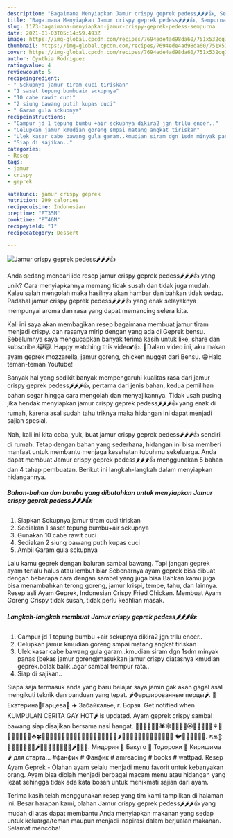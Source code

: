 ```yaml
---
description: "Bagaimana Menyiapkan Jamur crispy geprek pedess🌶🌶🌶👍, Sempurna"
title: "Bagaimana Menyiapkan Jamur crispy geprek pedess🌶🌶🌶👍, Sempurna"
slug: 1173-bagaimana-menyiapkan-jamur-crispy-geprek-pedess-sempurna
date: 2021-01-03T05:14:59.493Z
image: https://img-global.cpcdn.com/recipes/7694ede4ad98da60/751x532cq70/jamur-crispy-geprek-pedess🌶🌶🌶👍-foto-resep-utama.jpg
thumbnail: https://img-global.cpcdn.com/recipes/7694ede4ad98da60/751x532cq70/jamur-crispy-geprek-pedess🌶🌶🌶👍-foto-resep-utama.jpg
cover: https://img-global.cpcdn.com/recipes/7694ede4ad98da60/751x532cq70/jamur-crispy-geprek-pedess🌶🌶🌶👍-foto-resep-utama.jpg
author: Cynthia Rodriguez
ratingvalue: 4
reviewcount: 5
recipeingredient:
- " Sckupnya jamur tiram cuci tiriskan"
- "1 saset tepung bumbuair sckupnya"
- "10 cabe rawit cuci"
- "2 siung bawang putih kupas cuci"
- " Garam gula sckupnya"
recipeinstructions:
- "Campur jd 1 tepung bumbu +air sckupnya dikira2 jgn trllu encer.."
- "Celupkan jamur kmudian goreng smpai matang angkat tiriskan"
- "Ulek kasar cabe bawang gula garam..kmudian siram dgn 1sdm minyak panas (bekas jamur goreng)masukkan jamur crispy diatasnya kmudian geprek.bolak balik..agar sambal trcmpur rata.."
- "Siap di sajikan.."
categories:
- Resep
tags:
- jamur
- crispy
- geprek

katakunci: jamur crispy geprek 
nutrition: 299 calories
recipecuisine: Indonesian
preptime: "PT35M"
cooktime: "PT46M"
recipeyield: "1"
recipecategory: Dessert

---
```



![Jamur crispy geprek pedess🌶🌶🌶👍](https://img-global.cpcdn.com/recipes/7694ede4ad98da60/751x532cq70/jamur-crispy-geprek-pedess🌶🌶🌶👍-foto-resep-utama.jpg)

Anda sedang mencari ide resep jamur crispy geprek pedess🌶🌶🌶👍 yang unik? Cara menyiapkannya memang tidak susah dan tidak juga mudah. Kalau salah mengolah maka hasilnya akan hambar dan bahkan tidak sedap. Padahal jamur crispy geprek pedess🌶🌶🌶👍 yang enak selayaknya mempunyai aroma dan rasa yang dapat memancing selera kita.

Kali ini saya akan membagikan resep bagaimana membuat jamur tiram menjadi crispy. dan rasanya mirip dengan yang ada di Geprek bensu. Sebelumnya saya mengucapkan banyak terima kasih untuk like, share dan subscribe.😹😻. Happy watching this video💕👍. 🍗Dalam video ini, aku makan ayam geprek mozzarella, jamur goreng, chicken nugget dari Bensu. 😁Halo teman-teman Youtube!

Banyak hal yang sedikit banyak mempengaruhi kualitas rasa dari jamur crispy geprek pedess🌶🌶🌶👍, pertama dari jenis bahan, kedua pemilihan bahan segar hingga cara mengolah dan menyajikannya. Tidak usah pusing jika hendak menyiapkan jamur crispy geprek pedess🌶🌶🌶👍 yang enak di rumah, karena asal sudah tahu triknya maka hidangan ini dapat menjadi sajian spesial.


Nah, kali ini kita coba, yuk, buat jamur crispy geprek pedess🌶🌶🌶👍 sendiri di rumah. Tetap dengan bahan yang sederhana, hidangan ini bisa memberi manfaat untuk membantu menjaga kesehatan tubuhmu sekeluarga. Anda dapat membuat Jamur crispy geprek pedess🌶🌶🌶👍 menggunakan 5 bahan dan 4 tahap pembuatan. Berikut ini langkah-langkah dalam menyiapkan hidangannya.

<!--inarticleads1-->

##### Bahan-bahan dan bumbu yang dibutuhkan untuk menyiapkan Jamur crispy geprek pedess🌶🌶🌶👍:

1. Siapkan  Sckupnya jamur tiram cuci tiriskan
1. Sediakan 1 saset tepung bumbu+air sckupnya
1. Gunakan 10 cabe rawit cuci
1. Sediakan 2 siung bawang putih kupas cuci
1. Ambil  Garam gula sckupnya


Lalu kamu geprek dengan baluran sambal bawang. Tapi jangan geprek ayam terlalu halus atau lembut biar Sebenarnya ayam geprek bisa dibuat dengan beberapa cara dengan sambel yang juga bisa Bahkan kamu juga bisa menambahkan terong goreng, jamur krispi, tempe, tahu, dan lainnya. Resep asli Ayam Geprek, Indonesian Crispy Fried Chicken. Membuat Ayam Goreng Crispy tidak susah, tidak perlu keahlian masak. 

<!--inarticleads2-->

##### Langkah-langkah membuat Jamur crispy geprek pedess🌶🌶🌶👍:

1. Campur jd 1 tepung bumbu +air sckupnya dikira2 jgn trllu encer..
1. Celupkan jamur kmudian goreng smpai matang angkat tiriskan
1. Ulek kasar cabe bawang gula garam..kmudian siram dgn 1sdm minyak panas (bekas jamur goreng)masukkan jamur crispy diatasnya kmudian geprek.bolak balik..agar sambal trcmpur rata..
1. Siap di sajikan..


Siapa saja termasuk anda yang baru belajar saya jamin gak akan gagal asal mengikuti teknik dan panduan yang tepat. 🌶️Фаршированные перцы🌶️. 🌺Екатерина🌺Гарцева🌺 ✈️ Забайкалье, г. Борзя. Get notified when KUMPULAN CERITA GAY HOT🌶️ is updated. Ayam geprek crispy sambal bawang siap disajikan bersama nasi hangat. 🦀🐌🐛🐜🐝🐞🕷🕸🦂💐🌸💮🏵🌹🌺🌻🌼🌷⚘🌱🌲🌳🌴🌵🌾🌿☘🍀🍁🍂🍃🍇🍈🍉🍊🍋🍌🍍🍎🍏🍐🍑🍒🍓🍅🍆🌽🌶🍄🌰🍞🧀🍖🍗🍔🍟🍕🌭🌮🌯🍿 🐦🐥🐓🐀🐭🐭🐹. ↖🔛↕🍑🍑🍈🍏🍌🥜🥕🌶🍏🍐🍑🥝🥝🍅🍐🍉🌶🍅🍑🍅. Мидория 🍏 Бакуго 🍍 Тодороки 🍵 Киришима 🌶️ для старта… #фанфик # Фанфик # amreading # books # wattpad. Resep Ayam Geprek - Olahan ayam selalu menjadi menu favorit untuk kebanyakan orang. Ayam bisa diolah menjadi berbagai macam menu atau hidangan yang lezat sehingga tidak ada kata bosan untuk menikmati sajian dari ayam. 

Terima kasih telah menggunakan resep yang tim kami tampilkan di halaman ini. Besar harapan kami, olahan Jamur crispy geprek pedess🌶🌶🌶👍 yang mudah di atas dapat membantu Anda menyiapkan makanan yang sedap untuk keluarga/teman maupun menjadi inspirasi dalam berjualan makanan. Selamat mencoba!
